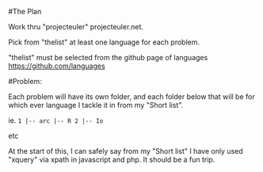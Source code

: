 #The Plan

Work thru "projecteuler" projecteuler.net.


Pick from "thelist" at least one language for each problem.

"thelist" must be selected from the github page of languages https://github.com/languages


#Problem:

Each problem will have its own folder, and each folder below that will be for which ever language I tackle it in from my "Short list".

ie.
`1
|-- arc
|-- R
2
|-- Io`

etc

At the start of this, I can safely say from my "Short list" I have only used "xquery" via xpath in javascript and php. It should be a fun trip.